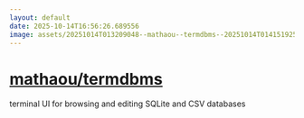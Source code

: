 ```yaml
---
layout: default
date: 2025-10-14T16:56:26.689556
image: assets/20251014T013209048--mathaou--termdbms--20251014T014151925--cropped.png
---
```


# [mathaou/termdbms](https://github.com/mathaou/termdbms)

terminal UI for browsing and editing SQLite and CSV databases

